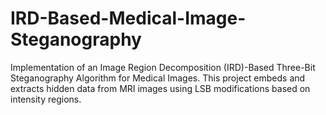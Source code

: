 # IRD-Based-Medical-Image-Steganography
Implementation of an Image Region Decomposition (IRD)-Based Three-Bit Steganography Algorithm for Medical Images. This project embeds and extracts hidden data from MRI images using LSB modifications based on intensity regions.
